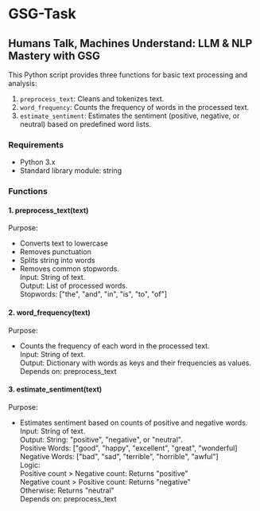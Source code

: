 # GSG-Task
## Humans Talk, Machines Understand: LLM & NLP Mastery with GSG
This Python script provides three functions for basic text processing and analysis:

1. `preprocess_text`: Cleans and tokenizes text.
2. `word_frequency`: Counts the frequency of words in the processed text.
3. `estimate_sentiment`: Estimates the sentiment (positive, negative, or neutral) based on predefined word lists.

### Requirements

- Python 3.x
- Standard library module: string

### Functions
#### 1. preprocess_text(text)

Purpose:
  - Converts text to lowercase
  - Removes punctuation
  - Splits string into words
  - Removes common stopwords.<br>
Input: String of text.<br>
Output: List of processed words.<br>
Stopwords: ["the", "and", "in", "is", "to", "of"]

#### 2. word_frequency(text)

Purpose: 
  - Counts the frequency of each word in the processed text.<br>
Input: String of text.<br>
Output: Dictionary with words as keys and their frequencies as values.<br>
Depends on: preprocess_text

#### 3. estimate_sentiment(text)

Purpose: 
  - Estimates sentiment based on counts of positive and negative words.<br>
Input: String of text.<br>
Output: String: "positive", "negative", or "neutral".<br>
Positive Words: ["good", "happy", "excellent", "great", "wonderful]<br>
Negative Words: ["bad", "sad", "terrible", "horrible", "awful"]<br>
Logic:<br>
Positive count > Negative count: Returns "positive"<br>
Negative count > Positive count: Returns "negative"<br>
Otherwise: Returns "neutral"<br>
Depends on: preprocess_text<br>

